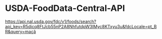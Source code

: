 # USDA-FoodData-Central-API

https://api.nal.usda.gov/fdc/v1/foods/search?api_key=R5dicq8FtJcb55nP2A8NhfutdpW3IMyc8KTxyu3u&fdcLocale=pt_BR&query=maçã